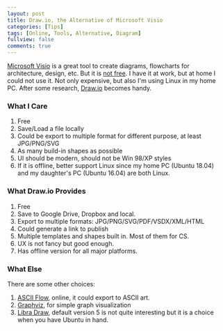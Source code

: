 ```yaml
---
layout: post
title: Draw.io, the Alternative of Microsoft Visio
categories: [Tips]
tags: [Online, Tools, Alternative, Diagram]
fullview: false
comments: true
---
```


[Microsoft Visio](https://products.office.com/en-us/visio/flowchart-software) is a great tool to create diagrams, flowcharts for architecture, design, etc. But it is [not free](https://products.office.com/en-us/visio/microsoft-visio-plans-and-pricing-compare-visio-options). I have it at work, but at home I could not use it. Not only expensive, but also I'm using Linux in my home PC. After some research, [Draw.io](https://www.draw.io/) becomes handy.

### What I Care

1. Free
2. Save/Load a file locally
3. Could be export to multiple format for different purpose, at least JPG/PNG/SVG
4. As many build-in shapes as possible
5. UI should be modern, should not be Win 98/XP styles
6. If it is offline, better support Linux since my home PC (Ubuntu 18.04) and my daughter's PC (Ubuntu 16.04) are both Linux.

### What Draw.io Provides

1. Free
2. Save to Google Drive, Dropbox and local.
3. Export to multiple formats: JPG/PNG/SVG/PDF/VSDX/XML/HTML
4. Could generate a link to publish
5. Multiple templates and shapes built in. Most of them for CS.
6. UX is not fancy but good enough.
7. Has offline version for all major platforms.

### What Else

There are some other choices:

1. [ASCII Flow](http://asciiflow.com/), online, it could export to ASCII art. 
2. [Graphviz](http://www.graphviz.org/), for simple graph visualization
3. [Libra Draw](https://www.libreoffice.org/discover/draw/), default version 5 is not quite interesting but it is a choice when you have Ubuntu in hand.
